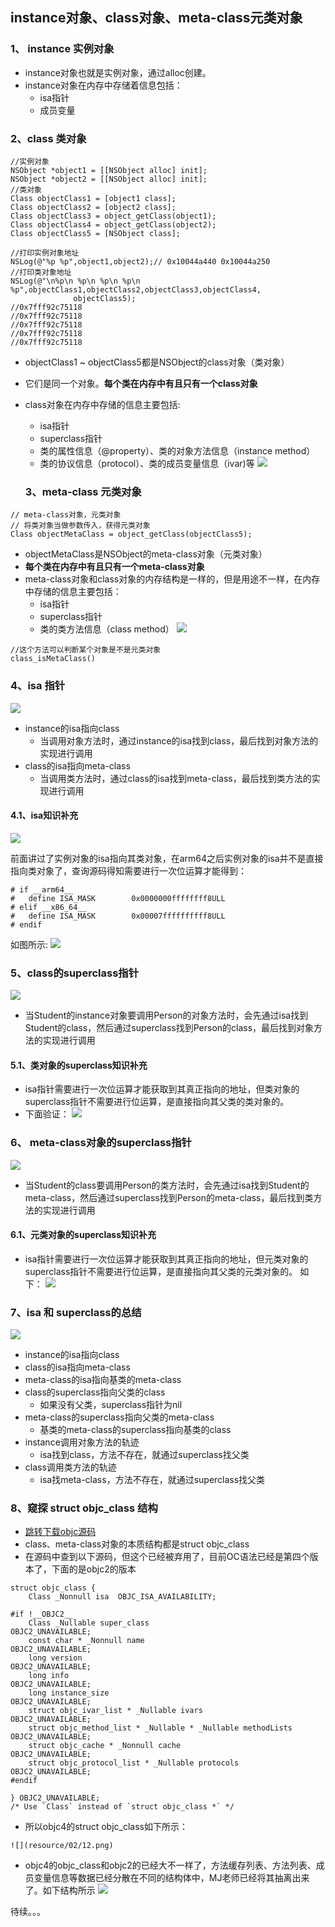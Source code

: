 ## instance对象、class对象、meta-class元类对象
### 1、 instance 实例对象
* instance对象也就是实例对象，通过alloc创建。
* instance对象在内存中存储着信息包括：
	* isa指针
	* 成员变量

### 2、class 类对象

```
//实例对象
NSObject *object1 = [[NSObject alloc] init]; 
NSObject *object2 = [[NSObject alloc] init];
//类对象
Class objectClass1 = [object1 class];
Class objectClass2 = [object2 class];
Class objectClass3 = object_getClass(object1);
Class objectClass4 = object_getClass(object2);
Class objectClass5 = [NSObject class];

//打印实例对象地址
NSLog(@"%p %p",object1,object2);// 0x10044a440 0x10044a250
//打印类对象地址
NSLog(@"\n%p\n %p\n %p\n %p\n %p",objectClass1,objectClass2,objectClass3,objectClass4,
              objectClass5);
//0x7fff92c75118
//0x7fff92c75118
//0x7fff92c75118
//0x7fff92c75118
//0x7fff92c75118

```
* objectClass1 ~ objectClass5都是NSObject的class对象（类对象）
* 它们是同一个对象。**每个类在内存中有且只有一个class对象**
* class对象在内存中存储的信息主要包括:
	* isa指针
	* superclass指针
	* 类的属性信息（@property）、类的对象方法信息（instance method）
	* 类的协议信息（protocol）、类的成员变量信息（ivar)等
	![](resource/02/01.png)
	

	### 3、meta-class 元类对象
	
```
// meta-class对象，元类对象
// 将类对象当做参数传入，获得元类对象
Class objectMetaClass = object_getClass(objectClass5);
```
* objectMetaClass是NSObject的meta-class对象（元类对象）
* **每个类在内存中有且只有一个meta-class对象**
* meta-class对象和class对象的内存结构是一样的，但是用途不一样，在内存中存储的信息主要包括：
	* isa指针
	* superclass指针
	* 类的类方法信息（class method）
	![](resource/02/02.png)
	
	
```
//这个方法可以判断某个对象是不是元类对象
class_isMetaClass() 
```
### 4、isa 指针

![](resource/02/03.png)

* instance的isa指向class
	* 当调用对象方法时，通过instance的isa找到class，最后找到对象方法的实现进行调用
* class的isa指向meta-class
	* 当调用类方法时，通过class的isa找到meta-class，最后找到类方法的实现进行调用

#### 4.1、isa知识补充
![](resource/02/07.png)

前面讲过了实例对象的isa指向其类对象，在arm64之后实例对象的isa并不是直接指向类对象了，查询源码得知需要进行一次位运算才能得到：
```
# if __arm64__
#   define ISA_MASK        0x0000000ffffffff8ULL
# elif __x86_64__
#   define ISA_MASK        0x00007ffffffffff8ULL
# endif
```
如图所示:
![](resource/02/08.png)
	
### 5、class的superclass指针
![](resource/02/04.png)

* 当Student的instance对象要调用Person的对象方法时，会先通过isa找到Student的class，然后通过superclass找到Person的class，最后找到对象方法的实现进行调用

#### 5.1、类对象的superclass知识补充
* isa指针需要进行一次位运算才能获取到其真正指向的地址，但类对象的superclass指针不需要进行位运算，是直接指向其父类的类对象的。
* 下面验证：
![](resource/02/09.png)
### 6、 meta-class对象的superclass指针
![](resource/02/05.png)

* 当Student的class要调用Person的类方法时，会先通过isa找到Student的meta-class，然后通过superclass找到Person的meta-class，最后找到类方法的实现进行调用

#### 6.1、元类对象的superclass知识补充
* isa指针需要进行一次位运算才能获取到其真正指向的地址，但元类对象的superclass指针不需要进行位运算，是直接指向其父类的元类对象的。
如下：
![](resource/02/10.png)

### 7、isa 和 superclass的总结
![](resource/02/06.png)

* instance的isa指向class
* class的isa指向meta-class
* meta-class的isa指向基类的meta-class
* class的superclass指向父类的class
	* 如果没有父类，superclass指针为nil
* meta-class的superclass指向父类的meta-class
	* 基类的meta-class的superclass指向基类的class
* instance调用对象方法的轨迹
	* isa找到class，方法不存在，就通过superclass找父类
* class调用类方法的轨迹
	* isa找meta-class，方法不存在，就通过superclass找父类

### 8、窥探 struct objc_class 结构
* [跳转下载objc源码](https://opensource.apple.com/tarballs/objc4/)
* class、meta-class对象的本质结构都是struct objc_class
* 在源码中查到以下源码，但这个已经被弃用了，目前OC语法已经是第四个版本了，下面的是objc2的版本

```
struct objc_class {
    Class _Nonnull isa  OBJC_ISA_AVAILABILITY;

#if !__OBJC2__
    Class _Nullable super_class                              OBJC2_UNAVAILABLE;
    const char * _Nonnull name                               OBJC2_UNAVAILABLE;
    long version                                             OBJC2_UNAVAILABLE;
    long info                                                OBJC2_UNAVAILABLE;
    long instance_size                                       OBJC2_UNAVAILABLE;
    struct objc_ivar_list * _Nullable ivars                  OBJC2_UNAVAILABLE;
    struct objc_method_list * _Nullable * _Nullable methodLists                    OBJC2_UNAVAILABLE;
    struct objc_cache * _Nonnull cache                       OBJC2_UNAVAILABLE;
    struct objc_protocol_list * _Nullable protocols          OBJC2_UNAVAILABLE;
#endif

} OBJC2_UNAVAILABLE;
/* Use `Class` instead of `struct objc_class *` */
```
* 所以objc4的struct objc_class如下所示：

```
![](resource/02/12.png)
```
* objc4的objc_class和objc2的已经大不一样了，方法缓存列表、方法列表、成员变量信息等数据已经分散在不同的结构体中，MJ老师已经将其抽离出来了。如下结构所示
![](resource/02/11.png)

待续。。。

